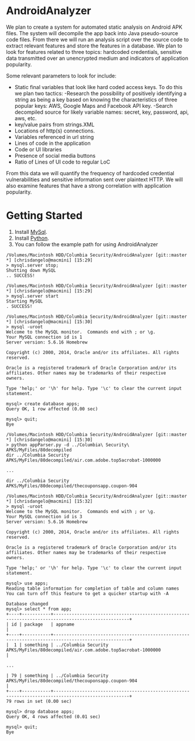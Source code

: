 AndroidAnalyzer
===============
We plan to create a system for automated static analysis on Android APK files. The system will decompile the app back into Java pseudo-source code files. From there we will run an analysis script over the source code to extract relevant features and store the features in a database. We plan to look for features related to three topics: hardcoded credentials, sensitive data transmitted over an unencrypted medium and indicators of application popularity. 

Some relevant parameters to look for include:
- Static final variables that look like hard coded access keys. To do this we plan two tactics:
	-Research the possibility of positively identifying a string as being a key based on knowing the characteristics of three popular keys: AWS, Google Maps and Facebook API key.
	-Search decompiled source for likely variable names: secret, key, password, api, aws, etc.
- key/value pairs from strings.XML
- Locations of http(s) connections.
- Variables referenced in url string
- Lines of code in the application
- Code or UI libraries
- Presence of social media buttons
- Ratio of Lines of UI code to regular LoC

From this data we will quantify the frequency of hardcoded credential vulnerabilities and sensitive information sent over plaintext HTTP. We will also examine features that have a strong correlation with application popularity.

Getting Started
===============
1. Install [MySql](http://www.mysql.com).
2. Install [Python](https://www.python.org).
3. You can follow the example path for using AndroidAnalyzer

```
/Volumes/Macintosh HDD/Columbia Security/AndroidAnalyzer [git::master *] [chrisdangelo@macmini] [15:29]
> mysql.server stop;
Shutting down MySQL
.. SUCCESS! 

/Volumes/Macintosh HDD/Columbia Security/AndroidAnalyzer [git::master *] [chrisdangelo@macmini] [15:29]
> mysql.server start
Starting MySQL
. SUCCESS! 

/Volumes/Macintosh HDD/Columbia Security/AndroidAnalyzer [git::master *] [chrisdangelo@macmini] [15:30]
> mysql -uroot
Welcome to the MySQL monitor.  Commands end with ; or \g.
Your MySQL connection id is 1
Server version: 5.6.16 Homebrew

Copyright (c) 2000, 2014, Oracle and/or its affiliates. All rights reserved.

Oracle is a registered trademark of Oracle Corporation and/or its
affiliates. Other names may be trademarks of their respective
owners.

Type 'help;' or '\h' for help. Type '\c' to clear the current input statement.

mysql> create database apps;
Query OK, 1 row affected (0.00 sec)

mysql> quit;
Bye

/Volumes/Macintosh HDD/Columbia Security/AndroidAnalyzer [git::master *] [chrisdangelo@macmini] [15:30]
> python appParser.py -d ../Columbia\ Security\ APKS/MyFiles/80decompiled
dir ../Columbia Security APKS/MyFiles/80decompiled/air.com.adobe.top5acrobat-1000000

...

dir ../Columbia Security APKS/MyFiles/80decompiled/thecouponsapp.coupon-904

/Volumes/Macintosh HDD/Columbia Security/AndroidAnalyzer [git::master *] [chrisdangelo@macmini] [15:32]
> mysql -uroot
Welcome to the MySQL monitor.  Commands end with ; or \g.
Your MySQL connection id is 3
Server version: 5.6.16 Homebrew

Copyright (c) 2000, 2014, Oracle and/or its affiliates. All rights reserved.

Oracle is a registered trademark of Oracle Corporation and/or its
affiliates. Other names may be trademarks of their respective
owners.

Type 'help;' or '\h' for help. Type '\c' to clear the current input statement.

mysql> use apps;
Reading table information for completion of table and column names
You can turn off this feature to get a quicker startup with -A

Database changed
mysql> select * from app;
+----+-----------+---------------------------------------------------------------------------------------------------+
| id | package   | appname                                                                                           |
+----+-----------+---------------------------------------------------------------------------------------------------+
|  1 | something | ../Columbia Security APKS/MyFiles/80decompiled/air.com.adobe.top5acrobat-1000000                  |

...

| 79 | something | ../Columbia Security APKS/MyFiles/80decompiled/thecouponsapp.coupon-904                           |
+----+-----------+---------------------------------------------------------------------------------------------------+
79 rows in set (0.00 sec)

mysql> drop database apps;
Query OK, 4 rows affected (0.01 sec)

mysql> quit;
Bye

```